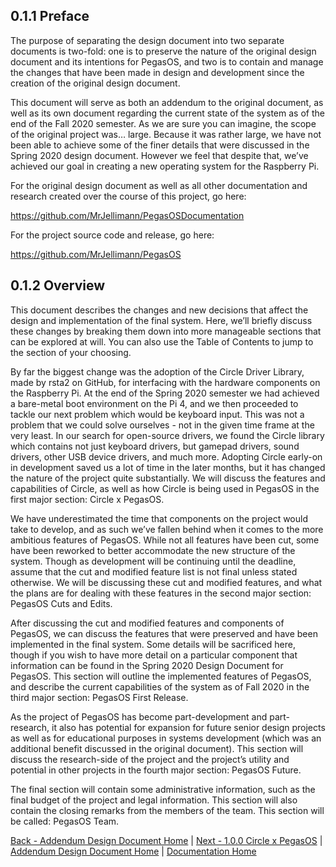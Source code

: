 ## 0.1.1 Preface

The purpose of separating the design document into two separate documents is two-fold: one is to preserve the nature of the original design document and its intentions for PegasOS, and two is to contain and manage the changes that have been made in design and development since the creation of the original design document.


This document will serve as both an addendum to the original document, as well as its own document regarding the current state of the system as of the end of the Fall 2020 semester. As we are sure you can imagine, the scope of the original project was… large. Because it was rather large, we have not been able to achieve some of the finer details that were discussed in the Spring 2020 design document. However we feel that despite that, we’ve achieved our goal in creating a new operating system for the Raspberry Pi.


For the original design document as well as all other documentation and research created over the course of this project, go here:


https://github.com/MrJellimann/PegasOSDocumentation


For the project source code and release, go here:


https://github.com/MrJellimann/PegasOS

## 0.1.2 Overview

This document describes the changes and new decisions that affect the design and implementation of the final system. Here, we’ll briefly discuss these changes by breaking them down into more manageable sections that can be explored at will. You can also use the Table of Contents to jump to the section of your choosing.


By far the biggest change was the adoption of the Circle Driver Library, made by rsta2 on GitHub, for interfacing with the hardware components on the Raspberry Pi. At the end of the Spring 2020 semester we had achieved a bare-metal boot environment on the Pi 4, and we then proceeded to tackle our next problem which would be keyboard input. This was not a problem that we could solve ourselves - not in the given time frame at the very least. In our search for open-source drivers, we found the Circle library which contains not just keyboard drivers, but gamepad drivers, sound drivers, other USB device drivers, and much more. Adopting Circle early-on in development saved us a lot of time in the later months, but it has changed the nature of the project quite substantially. We will discuss the features and capabilities of Circle, as well as how Circle is being used in PegasOS in the first major section: Circle x PegasOS.


We have underestimated the time that components on the project would take to develop, and as such we’ve fallen behind when it comes to the more ambitious features of PegasOS. While not all features have been cut, some have been reworked to better accommodate the new structure of the system. Though as development will be continuing until the deadline, assume that the cut and modified feature list is not final unless stated otherwise. We will be discussing these cut and modified features, and what the plans are for dealing with these features in the second major section: PegasOS Cuts and Edits.


After discussing the cut and modified features and components of PegasOS, we can discuss the features that were preserved and have been implemented in the final system. Some details will be sacrificed here, though if you wish to have more detail on a particular component that information can be found in the Spring 2020 Design Document for PegasOS. This section will outline the implemented features of PegasOS, and describe the current capabilities of the system as of Fall 2020 in the third major section: PegasOS First Release.


As the project of PegasOS has become part-development and part-research, it also has potential for expansion for future senior design projects as well as for educational purposes in systems development (which was an additional benefit discussed in the original document). This section will discuss the research-side of the project and the project’s utility and potential in other projects in the fourth major section: PegasOS Future.


The final section will contain some administrative information, such as the final budget of the project and legal information. This section will also contain the closing remarks from the members of the team. This section will be called: PegasOS Team.

[Back - Addendum Design Document Home](ADD_DESIGN_DOCUMENT.md) | [Next - 1.0.0 Circle x PegasOS](1_CIRCLE_X_PEGASOS.md) | 
[Addendum Design Document Home](ADD_DESIGN_DOCUMENT.md) | [Documentation Home](../README.md)